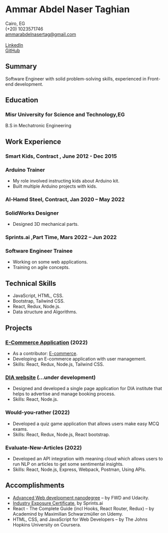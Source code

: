# Ammar Abdel Naser Taghian
Cairo, EG <br/>
(+20) 1023571746 <br/> 
ammarabdelnasertag@gmail.com <br/>  
[LinkedIn](https://www.linkedin.com/in/ammarelnasser/)  
[GitHub](https://github.com/AmmarNaser)

## Summary
Software Engineer with solid problem-solving skills, experienced in Front-end development.

## Education 
### Misr University for Science and Technology,EG
B.S in Mechatronic Engineering

## Work Experience

### Smart Kids, Contract , June 2012 - Dec 2015
### Arduino Trainer 
- My role involved instructing kids about Arduino kit.
- Built multiple Arduino projects with kids.

### Al-Hamd Steel, Contract, Jan 2020 – May 2022
### SolidWorks Designer 
- Designed 3D mechanical parts.

### Sprints.ai ,Part Time, Mars 2022 – Jun 2022
### Software Engineer Trainee 
- Working on some web applications. 
- Training on agile concepts.

## Technical Skills

- JavaScript, HTML, CSS.
- Bootstrap, Tailwind CSS.
- React, Redux, Node.js.
- Data structure and Algorithms. 

## Projects

### [E-Commerce Application](https://master-ec.herokuapp.com/) (2022)
- As a contributor: [E-commerce](https://github.com/Darkmax512/E-Commerce-Application.git).
- Developing an E-commerce application with user management.
- Skills: React, Redux, Node.js, Tailwind CSS.
### [DIA website](https://diaegy.com/) (…under development)
- Designed and developed a single page application for DIA institute that helps to advertise and manage booking process.
- Skills: React, Node.js.
### Would-you-rather (2022)
- Developed a quiz game application that allows users make easy MCQ exams.
- Skills: React, Redux, Node.js, React bootstrap.
### Evaluate-New-Articles (2022)
- Developed an API integration with meaning cloud which allows users to run NLP on articles to get some sentimental insights.
- Skills: React, Node.js, Express, Webpack, Postman, Using APIs.

## Accomplishments	

- [Advanced Web development nanodegree](https://graduation.udacity.com/confirm/LSCAFVAM) – by FWD and Udacity.	 
- [Industry Exposure Certificate](https://app.luminpdf.com/viewer/62e29ddd7d2243427327fa95), by Sprints.ai
- React - The Complete Guide (incl Hooks, React Router, Redux) – by Academind by Maximilian Schwarzmüller on Udemy.
- HTML, CSS, and JavaScript for Web Developers – by The Johns Hopkins University on Coursera.

